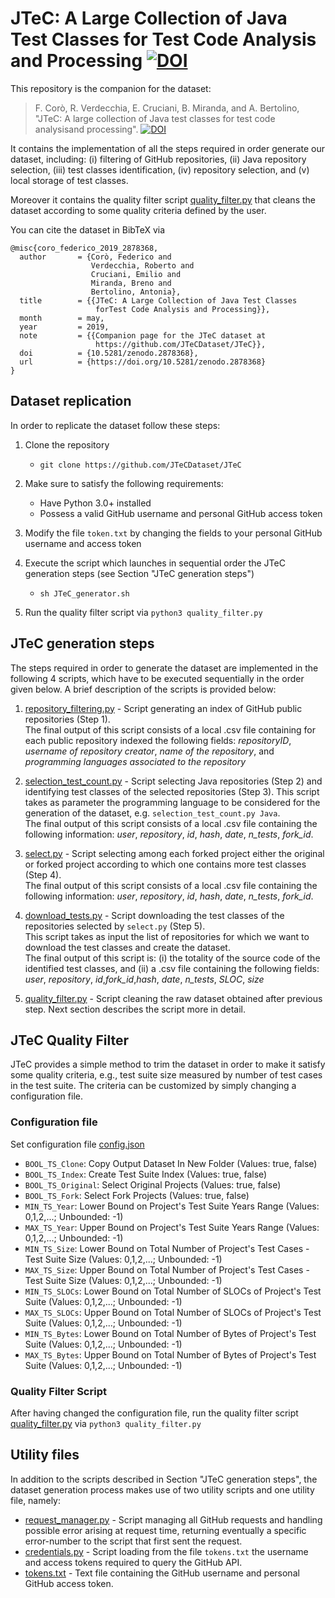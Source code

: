 # JTeC: A Large Collection of Java Test Classes for Test Code Analysis and Processing [![DOI](https://zenodo.org/badge/DOI/10.5281/zenodo.2878368.svg)](http://doi.org/10.5281/zenodo.2878368) 

This repository is the companion for the dataset: 
> F. Corò,  R.  Verdecchia,  E.  Cruciani,  B.  Miranda,  and  A.  Bertolino, "JTeC:  A  large  collection  of  Java  test  classes  for test  code  analysisand  processing". [![DOI](https://zenodo.org/badge/DOI/10.5281/zenodo.2878368.svg)](http://doi.org/10.5281/zenodo.2878368) 
 
It contains the implementation of all the steps required in order generate our dataset, including: (i) filtering of GitHub repositories, (ii) Java repository selection, (iii) test classes identification, (iv) repository selection, and (v) local storage of test classes.

Moreover it contains the quality filter script [quality_filter.py](https://github.com/MSR19-JTeC/JTeC/blob/master/python3/quality_filter.py) that cleans the dataset according to some quality criteria defined by the user.

You can cite the dataset in BibTeX via 
~~~
@misc{coro_federico_2019_2878368,
  author       = {Corò, Federico and
                  Verdecchia, Roberto and
                  Cruciani, Emilio and
                  Miranda, Breno and
                  Bertolino, Antonia},
  title        = {{JTeC: A Large Collection of Java Test Classes 
                   forTest Code Analysis and Processing}},
  month        = may,
  year         = 2019,
  note         = {{Companion page for the JTeC dataset at 
                   https://github.com/JTeCDataset/JTeC}},
  doi          = {10.5281/zenodo.2878368},
  url          = {https://doi.org/10.5281/zenodo.2878368}
}
~~~

## Dataset replication

In order to replicate the dataset follow these steps:

1. Clone the repository 
   - `git clone https://github.com/JTeCDataset/JTeC`
 
2. Make sure to satisfy the following requirements:
    * Have Python 3.0+ installed
    * Possess a valid GitHub username and personal GitHub access token
    
3. Modify the file `token.txt` by changing the fields to your personal GitHub username and access token
   
4. Execute the script which launches in sequential order the JTeC generation steps (see Section "JTeC generation steps")
    - `sh JTeC_generator.sh`

5. Run the quality filter script via `python3 quality_filter.py`


## JTeC generation steps

The steps required in order to generate the dataset are implemented in the following 4 scripts, which have to be executed sequentially in the order given below. A brief description of the scripts is provided below:

1. [repository_filtering.py](https://github.com/MSR19-JTeC/JTeC/blob/master/repository_filtering.py) - Script generating an index of GitHub public repositories (Step 1). <br> The final output of this script consists of a local .csv file containing for each public repository indexed the following fields: _repositoryID_, _username of repository creator_, _name of the repository_, and _programming languages associated to the repository_

2. [selection_test_count.py](https://github.com/MSR19-JTeC/JTeC/blob/master/selection_test_count.py) - Script selecting Java repositories (Step 2) and identifying test classes of the selected repositories (Step 3). This script takes as parameter the programming language to be considered for the generation of the dataset, e.g. `selection_test_count.py Java`.<br>
The final output of this script consists of a local .csv file containing the following information: _user_, _repository_, _id_, _hash_, _date_, _n_tests_, _fork_id_.

3. [select.py](https://github.com/MSR19-JTeC/JTeC/blob/master/selection_test_count.py) - Script selecting among each forked project either the original or forked project according to which one contains more test classes (Step 4). <br>
The final output of this script consists of a local .csv file containing the following information: _user_, _repository_, _id_, _hash_, _date_, _n_tests_, _fork_id_.

4. [download_tests.py](https://github.com/MSR19-JTeC/JTeC/blob/master/download_tests.py) - Script downloading the test classes of the repositories selected by `select.py` (Step 5). <br>
This script takes as input the list of repositories for which we want to download the test classes and create the dataset. <br>
The final output of this script is: (i) the totality of the source code of the identified test classes, and (ii) a .csv file containing the following fields: _user_, _repository_, _id_,_fork_id_,_hash_, _date_, _n_tests_, _SLOC_, _size_

5. [quality_filter.py](https://github.com/MSR19-JTeC/JTeC/blob/master/quality_filter.py) - Script cleaning the raw dataset obtained after previous step. Next section describes the script more in detail.


## JTeC Quality Filter

JTeC provides a simple method to trim the dataset in order to make it satisfy some quality criteria, e.g., test suite size measured by number of test cases in the test suite.
The criteria can be customized by simply changing a configuration file.

### Configuration file
Set configuration file [config.json](https://github.com/MSR19-JTeC/JTeC/blob/master/config.json)

- `BOOL_TS_Clone`: Copy Output Dataset In New Folder (Values: true, false)
- `BOOL_TS_Index`: Create Test Suite Index (Values: true, false)
- `BOOL_TS_Original`: Select Original Projects (Values: true, false)
- `BOOL_TS_Fork`: Select Fork Projects (Values: true, false)
- `MIN_TS_Year`: Lower Bound on Project's Test Suite Years Range (Values: 0,1,2,...; Unbounded: -1)
- `MAX_TS_Year`: Upper Bound on Project's Test Suite Years Range (Values: 0,1,2,...; Unbounded: -1)
- `MIN_TS_Size`: Lower Bound on Total Number of Project's Test Cases - Test Suite Size (Values: 0,1,2,...; Unbounded: -1)
- `MAX_TS_Size`: Upper Bound on Total Number of Project's Test Cases - Test Suite Size (Values: 0,1,2,...; Unbounded: -1)
- `MIN_TS_SLOCs`: Lower Bound on Total Number of SLOCs of Project's Test Suite (Values: 0,1,2,...; Unbounded: -1)
- `MAX_TS_SLOCs`: Upper Bound on Total Number of SLOCs of Project's Test Suite (Values: 0,1,2,...; Unbounded: -1)
- `MIN_TS_Bytes`: Lower Bound on Total Number of Bytes of Project's Test Suite (Values: 0,1,2,...; Unbounded: -1)	
- `MAX_TS_Bytes`: Upper Bound on Total Number of Bytes of Project's Test Suite (Values: 0,1,2,...; Unbounded: -1)


### Quality Filter Script
After having changed the configuration file, run the quality filter script [quality_filter.py](https://github.com/MSR19-JTeC/JTeC/blob/master/python3/quality_filter.py) via `python3 quality_filter.py`


## Utility files

In addition to the scripts described in Section "JTeC generation steps", the dataset generation process makes use of two utility scripts and one utility file, namely:
* [request_manager.py](https://github.com/MSR19-JTeC/JTeC/blob/master/request_manager.py) - Script managing all GitHub requests and handling possible error arising at request time, returning eventually a specific error-number to the script that first sent the request.
* [credentials.py](https://github.com/MSR19-JTeC/JTeC/blob/master/credentials.py) - Script loading from the file `tokens.txt` the username and access tokens required to query the GitHub API.
* [tokens.txt](https://github.com/MSR19-JTeC/JTeC/blob/master/tokens.txt) - Text file containing the GitHub username and personal GitHub access token.
